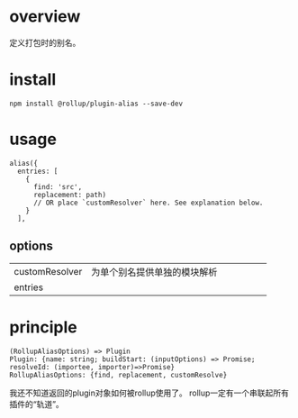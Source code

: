# overview
定义打包时的别名。

# install
`npm install @rollup/plugin-alias --save-dev`

# usage
    alias({
      entries: [
        {
          find: 'src',
          replacement: path)
          // OR place `customResolver` here. See explanation below.
        }
      ],

## options
||||||||
|-|-|-|-|-|-|-|
|customResolver|为单个别名提供单独的模块解析||||||
|entries|||||||

# principle

```
(RollupAliasOptions) => Plugin
Plugin: {name: string; buildStart: (inputOptions) => Promise; resolveId: (importee, importer)=>Promise}
RollupAliasOptions: {find, replacement, customResolve}
```
我还不知道返回的plugin对象如何被rollup使用了。
rollup一定有一个串联起所有插件的“轨道”。
